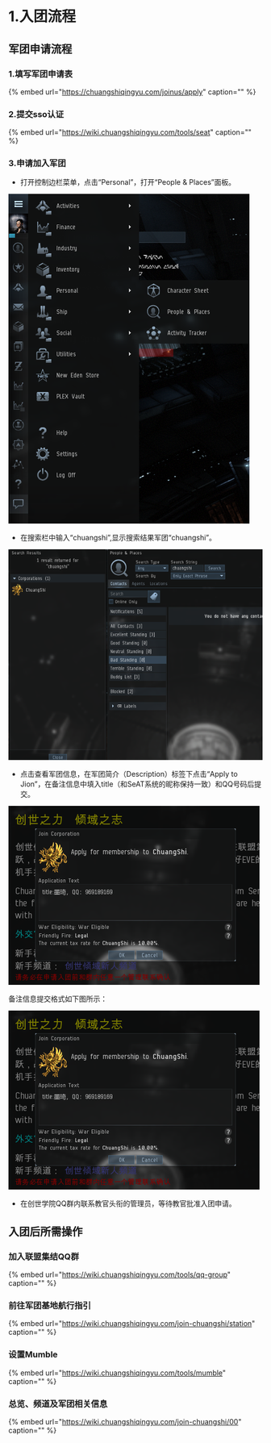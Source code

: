 # 1.入团流程

## 军团申请流程

### 1.填写军团申请表

{% embed url="https://chuangshiqingyu.com/joinus/apply" caption="" %}

### 2.提交sso认证

{% embed url="https://wiki.chuangshiqingyu.com/tools/seat" caption="" %}

### 3.申请加入军团

* 打开控制边栏菜单，点击“Personal”，打开“People & Places”面板。

![](../.gitbook/assets/1583815953760-69789ea98a0ae809.png)

* 在搜索栏中输入“chuangshi”,显示搜索结果军团“chuangshi”。

![](../.gitbook/assets/1583815953761-ad2c266ad6c6c173.png)

* 点击查看军团信息，在军团简介（Description）标签下点击“Apply to Jion”，在备注信息中填入title（和SeAT系统的昵称保持一致）和QQ号码后提交。

![](../.gitbook/assets/1583815953761-b964cdafc1a60513.png)

备注信息提交格式如下图所示：

![](../.gitbook/assets/image%20%282%29.png)

* 在创世学院QQ群内联系教官头衔的管理员，等待教官批准入团申请。

## 入团后所需操作

### 加入联盟集结QQ群

{% embed url="https://wiki.chuangshiqingyu.com/tools/qq-group" caption="" %}

### 前往军团基地航行指引

{% embed url="https://wiki.chuangshiqingyu.com/join-chuangshi/station" caption="" %}

### 设置Mumble

{% embed url="https://wiki.chuangshiqingyu.com/tools/mumble" caption="" %}

### 总览、频道及军团相关信息

{% embed url="https://wiki.chuangshiqingyu.com/join-chuangshi/00" caption="" %}

